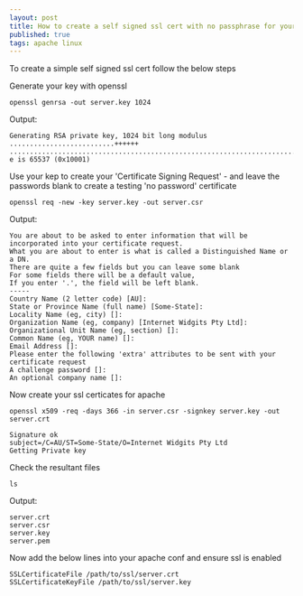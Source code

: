 ```yaml
---
layout: post
title: How to create a self signed ssl cert with no passphrase for your test server
published: true
tags: apache linux
---
```


To create a simple self signed ssl cert follow the below steps

Generate your key with openssl

``` shell
openssl genrsa -out server.key 1024
```
Output:

``` shell
Generating RSA private key, 1024 bit long modulus
..........................++++++
..................................................................................++++++
e is 65537 (0x10001)
```

Use your kep to create your 'Certificate Signing Request' - and leave the passwords blank to create a testing 'no password' certificate

``` shell
openssl req -new -key server.key -out server.csr
```
Output:
    
``` shell
You are about to be asked to enter information that will be incorporated into your certificate request.
What you are about to enter is what is called a Distinguished Name or a DN.
There are quite a few fields but you can leave some blank
For some fields there will be a default value,
If you enter '.', the field will be left blank.
-----
Country Name (2 letter code) [AU]:
State or Province Name (full name) [Some-State]:
Locality Name (eg, city) []: 
Organization Name (eg, company) [Internet Widgits Pty Ltd]: 
Organizational Unit Name (eg, section) []: 
Common Name (eg, YOUR name) []: 
Email Address []: 
Please enter the following 'extra' attributes to be sent with your certificate request
A challenge password []:
An optional company name []:
```

Now create your ssl certicates for apache

``` shell
openssl x509 -req -days 366 -in server.csr -signkey server.key -out server.crt
```

``` shell
Signature ok
subject=/C=AU/ST=Some-State/O=Internet Widgits Pty Ltd 
Getting Private key 
```
Check the resultant files

``` shell
ls
```

Output:

``` shell
server.crt 
server.csr 
server.key 
server.pem
```

Now add the below lines into your apache conf and ensure ssl is enabled

``` shell
SSLCertificateFile /path/to/ssl/server.crt 
SSLCertificateKeyFile /path/to/ssl/server.key 
```